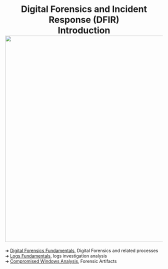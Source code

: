 <h1 align="center">Digital Forensics and Incident Response (DFIR)<br>Introduction<br><img width="660px" src="https://github.com/user-attachments/assets/0df0a62d-dedd-4dbc-aa0d-4c6dd7fc99c7"></h1>

➜ [Digital Forensics Fundamentals](), Digital Forensics and related processes<br>
➜ [Logs Fundamentals](https://github.com/RosanaFSS/Cybersecurity-Journey-TryHackMe/blob/CTFs-&-Infos/Easy%20%F0%9F%94%97%20-%20Logs%20Fundamentals.md), logs investigation analysis<br>
➜ [Compromised Windows Analysis](https://github.com/RosanaFSS/DFIR-Digital-Forensics-and-Incident-Response-Introduction/blob/main/2.%20Compromised%20Windows%20Analysis.md), Forensic Artifacts<br>
